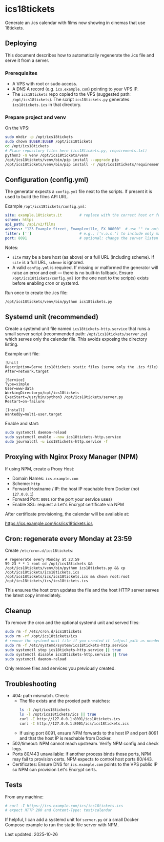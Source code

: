 # ics18tickets

Generate an .ics calendar with films now showing in cinemas that use 18tickets.

## Deploying

This document describes how to automatically regenerate the .ics file and serve it from a server.

### Prerequisites

- A VPS with root or sudo access.
- A DNS A record (e.g. `ics.example.com`) pointing to your VPS IP.
- The `ics18tickets` repo copied to the VPS (suggested path: `/opt/ics18tickets`). The script `ics18tickets.py` generates `ics18tickets.ics` in that directory.

### Prepare project and venv

On the VPS:

```bash
sudo mkdir -p /opt/ics18tickets
sudo chown $USER:$USER /opt/ics18tickets
cd /opt/ics18tickets
# Place repository files here (ics18tickets.py, requirements.txt)
python3 -m venv /opt/ics18tickets/venv
/opt/ics18tickets/venv/bin/pip install --upgrade pip
/opt/ics18tickets/venv/bin/pip install -r /opt/ics18tickets/requirements.txt
```

Configuration (config.yml)
--------------------------

The generator expects a `config.yml` file next to the scripts. If present it is used to build the films API URL.

Example `/opt/ics18tickets/config.yml`:

```yaml
site: example.18tickets.it        # replace with the correct host or full URL
scheme: https
api_path: /api/v2/films
address: "123 Example Street, Exampleville, EX 00000"  # use "" to omit event location
filter: ['']                      # e.g., ['v.o.s.'] to include only matching titles
port: 8091                        # optional: change the server listen port (default 8091)
```

Notes:
- `site` may be a bare host (as above) or a full URL (including scheme). If `site` is a full URL, `scheme` is ignored.
- A valid `config.yml` is required. If missing or malformed the generator will raise an error and exit — there is no built-in fallback. Ensure `/opt/ics18tickets/config.yml` (or the one next to the scripts) exists before enabling cron or systemd.

Run once to create the .ics file:

```bash
/opt/ics18tickets/venv/bin/python ics18tickets.py
```

Systemd unit (recommended)
--------------------------

Create a systemd unit file named `ics18tickets-http.service` that runs a small server script (recommended path: `/opt/ics18tickets/server.py`) which serves only the calendar file. This avoids exposing the directory listing.

Example unit file:

```
[Unit]
Description=Serve ics18tickets static files (serve only the .ics file)
After=network.target

[Service]
Type=simple
User=www-data
WorkingDirectory=/opt/ics18tickets
ExecStart=/usr/bin/python3 /opt/ics18tickets/server.py
Restart=on-failure

[Install]
WantedBy=multi-user.target
```

Enable and start:

```bash
sudo systemctl daemon-reload
sudo systemctl enable --now ics18tickets-http.service
sudo journalctl -u ics18tickets-http.service -f
```

Proxying with Nginx Proxy Manager (NPM)
---------------------------------------

If using NPM, create a Proxy Host:

- Domain Names: `ics.example.com`
- Scheme: `http`
- Forward Hostname / IP: the host IP reachable from Docker (not `127.0.0.1`)
- Forward Port: `8091` (or the port your service uses)
- Enable SSL: request a Let's Encrypt certificate via NPM

After certificate provisioning, the calendar will be available at:

https://ics.example.com/ics/ics18tickets.ics

Cron: regenerate every Monday at 23:59
-------------------------------------

Create `/etc/cron.d/ics18tickets`:

```
# regenerate every Monday at 23:59
59 23 * * 1 root cd /opt/ics18tickets && /opt/ics18tickets/venv/bin/python ics18tickets.py && cp /opt/ics18tickets/ics18tickets.ics /opt/ics18tickets/ics/ics18tickets.ics && chown root:root /opt/ics18tickets/ics/ics18tickets.ics
```

This ensures the host cron updates the file and the host HTTP server serves the latest copy immediately.


Cleanup
-------

To remove the cron and the optional systemd unit and served files:

```bash
sudo rm -f /etc/cron.d/ics18tickets
sudo rm -rf /opt/ics18tickets/ics
# remove the systemd unit file if you created it (adjust path as needed)
sudo rm -f /etc/systemd/system/ics18tickets-http.service
sudo systemctl stop ics18tickets-http.service || true
sudo systemctl disable ics18tickets-http.service || true
sudo systemctl daemon-reload
```

Only remove files and services you previously created.

Troubleshooting
---------------

- 404: path mismatch. Check:
  - The file exists and the proxied path matches:
    ```bash
    ls -l /opt/ics18tickets
    ls -l /opt/ics18tickets/ics || true
    curl -I http://127.0.0.1:8091/ics18tickets.ics
    curl -I http://127.0.0.1:8001/ics/ics18tickets.ics
    ```
  - If using port 8091, ensure NPM forwards to the host IP and port 8091 and that the host IP is reachable from Docker.
- 502/timeout: NPM cannot reach upstream. Verify NPM config and check logs.
- Ports 80/443 unavailable: If another process binds those ports, NPM may fail to provision certs. NPM expects to control host ports 80/443.
- Certificates: Ensure DNS for `ics.example.com` points to the VPS public IP so NPM can provision Let's Encrypt certs.

Tests
-----

From any machine:

```bash
# curl -I https://ics.example.com/ics/ics18tickets.ics
# expect HTTP 200 and Content-Type: text/calendar
```

If helpful, I can add a systemd unit for `server.py` or a small Docker Compose example to run the static file server with NPM.

Last updated: 2025-10-26
